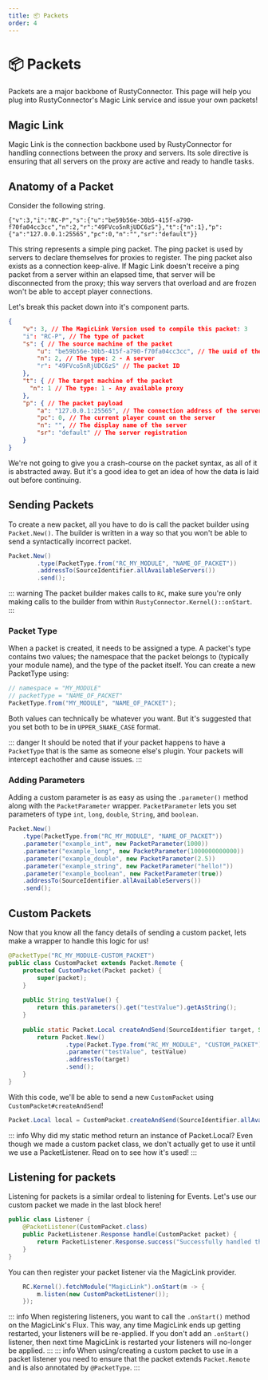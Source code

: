 ```yaml
---
title: 📦 Packets
order: 4
---
```

# 📦 Packets
Packets are a major backbone of RustyConnector.
This page will help you plug into RustyConnector's Magic Link service and issue your own packets!

## Magic Link
Magic Link is the connection backbone used by RustyConnector for handling connections between the proxy and servers.
Its sole directive is ensuring that all servers on the proxy are active and ready to handle tasks.

## Anatomy of a Packet
Consider the following string.
```
{"v":3,"i":"RC-P","s":{"u":"be59b56e-30b5-415f-a790-f70fa04cc3cc","n":2,"r":"49FVco5nRjUDC6zS"},"t":{"n":1},"p":{"a":"127.0.0.1:25565","pc":0,"n":"","sr":"default"}}
```
This string represents a simple ping packet.
The ping packet is used by servers to declare themselves for proxies to register.
The ping packet also exists as a connection keep-alive. If Magic Link doesn't receive a ping packet from a server within an elapsed time, that server will be disconnected from the proxy; this way servers that overload and are frozen won't be able to accept player connections.

Let's break this packet down into it's component parts.
```json
{
    "v": 3, // The MagicLink Version used to compile this packet: 3
    "i": "RC-P", // The type of packet
    "s": { // The source machine of the packet
        "u": "be59b56e-30b5-415f-a790-f70fa04cc3cc", // The uuid of the RustyConnector instance
        "n": 2, // The type: 2 - A server
        "r": "49FVco5nRjUDC6zS" // The packet ID
    },
    "t": { // The target machine of the packet
      "n": 1 // The type: 1 - Any available proxy
    },
    "p": { // The packet payload
        "a": "127.0.0.1:25565", // The connection address of the server
        "pc": 0, // The current player count on the server
        "n": "", // The display name of the server
        "sr": "default" // The server registration
    }
}
```

We're not going to give you a crash-course on the packet syntax, as all of it is abstracted away.
But it's a good idea to get an idea of how the data is laid out before continuing.

## Sending Packets
To create a new packet, all you have to do is call the packet builder using `Packet.New()`.
The builder is written in a way so that you won't be able to send a syntactically incorrect packet.

```java
Packet.New()
        .type(PacketType.from("RC_MY_MODULE", "NAME_OF_PACKET"))
        .addressTo(SourceIdentifier.allAvailableServers())
        .send();
```

::: warning
The packet builder makes calls to `RC`, make sure you're only making calls to the builder from within
`RustyConnector.Kernel()::onStart`.
:::

### Packet Type
When a packet is created, it needs to be assigned a type.
A packet's type contains two values; the namespace that the packet belongs to (typically your module name), and the type of the packet itself.
You can create a new PacketType using:
```java
// namespace = "MY_MODULE"
// packetType = "NAME_OF_PACKET"
PacketType.from("MY_MODULE", "NAME_OF_PACKET");
```
Both values can technically be whatever you want. But it's suggested that you set both to be in `UPPER_SNAKE_CASE` format.

::: danger
It should be noted that if your packet happens to have a `PacketType` that is the same as someone
else's plugin. Your packets will intercept eachother and cause issues.
:::

### Adding Parameters
Adding a custom parameter is as easy as using the `.parameter()` method along with the `PacketParameter` wrapper.
`PacketParameter` lets you set parameters of type `int`, `long`, `double`, `String`, and `boolean`.
```java
Packet.New()
    .type(PacketType.from("RC_MY_MODULE", "NAME_OF_PACKET"))
    .parameter("example_int", new PacketParameter(1000))
    .parameter("example_long", new PacketParameter(1000000000000))
    .parameter("example_double", new PacketParameter(2.5))
    .parameter("example_string", new PacketParameter("hello!"))
    .parameter("example_boolean", new PacketParameter(true))
    .addressTo(SourceIdentifier.allAvailableServers())
    .send();
```

## Custom Packets
Now that you know all the fancy details of sending a custom packet, lets make a wrapper to handle this logic for us!
```java
@PacketType("RC_MY_MODULE-CUSTOM_PACKET")
public class CustomPacket extends Packet.Remote {
    protected CustomPacket(Packet packet) {
        super(packet);
    }
    
    public String testValue() {
        return this.parameters().get("testValue").getAsString();
    }
    
    public static Packet.Local createAndSend(SourceIdentifier target, String testValue) {
        return Packet.New()
                .type(Packet.Type.from("RC_MY_MODULE", "CUSTOM_PACKET"))
                .parameter("testValue", testValue)
                .addressTo(target)
                .send();
    }
}
```
With this code, we'll be able to send a new `CustomPacket` using `CustomPacket#createAndSend`!
```java
Packet.Local local = CustomPacket.createAndSend(SourceIdentifier.allAvailableProxies(), "hello this is a test!");
```

::: info Why did my static method return an instance of Packet.Local?
Even though we made a custom packet class, we don't actually get to use it until we use a PacketListener.
Read on to see how it's used!
:::

## Listening for packets
Listening for packets is a similar ordeal to listening for Events.
Let's use our custom packet we made in the last block here!
```java
public class Listener {
    @PacketListener(CustomPacket.class)
    public PacketListener.Response handle(CustomPacket packet) {
        return PacketListener.Response.success("Successfully handled the custom packet! "+packet.testValue());
    }
}
```
You can then register your packet listener via the MagicLink provider.
```java
    RC.Kernel().fetchModule("MagicLink").onStart(m -> {
        m.listen(new CustomPacketListener());
    });
```
::: info
When registering listeners, you want to call the `.onStart()` method on the MagicLink's Flux.
This way, any time MagicLink ends up getting restarted, your listeners will be re-applied.
If you don't add an `.onStart()` listener, then next time MagicLink is restarted your listeners will no-longer be applied.
:::
::: info
When using/creating a custom packet to use in a packet listener you need to ensure that the packet extends `Packet.Remote`
and is also annotated by `@PacketType`.
:::
